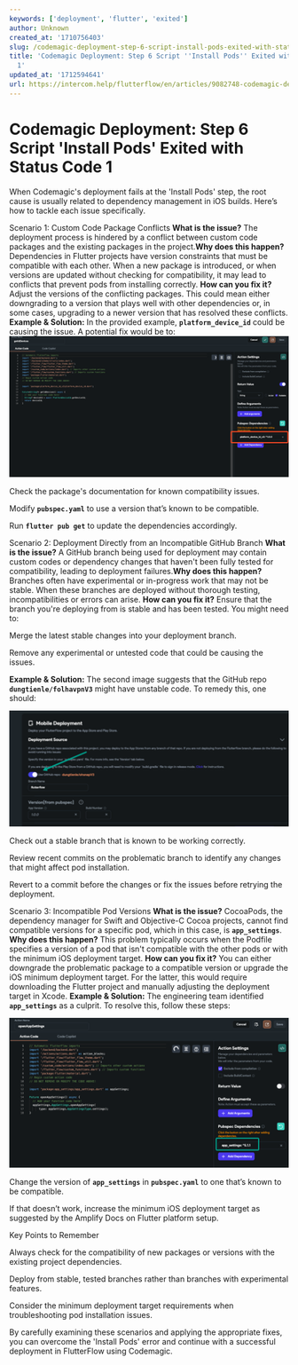 ```yaml
---
keywords: ['deployment', 'flutter', 'exited']
author: Unknown
created_at: '1710756403'
slug: /codemagic-deployment-step-6-script-install-pods-exited-with-status-code-1
title: 'Codemagic Deployment: Step 6 Script ''Install Pods'' Exited with Status Code
  1'
updated_at: '1712594641'
url: https://intercom.help/flutterflow/en/articles/9082748-codemagic-deployment-step-6-script-install-pods-exited-with-status-code-1
---
```

# Codemagic Deployment: Step 6 Script 'Install Pods' Exited with Status Code 1

When Codemagic's deployment fails at the 'Install Pods' step, the root cause is usually related to dependency management in iOS builds. Here’s how to tackle each issue specifically.​

Scenario 1: Custom Code Package Conflicts
**What is the issue?** The deployment process is hindered by a conflict between custom code packages and the existing packages in the project.​
**Why does this happen?** Dependencies in Flutter projects have version constraints that must be compatible with each other. When a new package is introduced, or when versions are updated without checking for compatibility, it may lead to conflicts that prevent pods from installing correctly.​
**How can you fix it?** Adjust the versions of the conflicting packages. This could mean either downgrading to a version that plays well with other dependencies or, in some cases, upgrading to a newer version that has resolved these conflicts.
​**Example &amp; Solution:** In the provided example, **`platform_device_id`** could be causing the issue. A potential fix would be to:​
![](../../assets/20250430121132533922.png)

Check the package's documentation for known compatibility issues.

Modify **`pubspec.yaml`** to use a version that’s known to be compatible.

Run **`flutter pub get`** to update the dependencies accordingly.

Scenario 2: Deployment Directly from an Incompatible GitHub Branch
**What is the issue?** A GitHub branch being used for deployment may contain custom codes or dependency changes that haven't been fully tested for compatibility, leading to deployment failures.
​**Why does this happen?** Branches often have experimental or in-progress work that may not be stable. When these branches are deployed without thorough testing, incompatibilities or errors can arise.
​**How can you fix it?** Ensure that the branch you're deploying from is stable and has been tested. You might need to:

Merge the latest stable changes into your deployment branch.

Remove any experimental or untested code that could be causing the issues.

**Example &amp; Solution:** The second image suggests that the GitHub repo **`dungtienle/folhavpnV3`** might have unstable code. To remedy this, one should:

![](../../assets/20250430121132883140.png)

Check out a stable branch that is known to be working correctly.

Review recent commits on the problematic branch to identify any changes that might affect pod installation.

Revert to a commit before the changes or fix the issues before retrying the deployment.

Scenario 3: Incompatible Pod Versions
**What is the issue?** CocoaPods, the dependency manager for Swift and Objective-C Cocoa projects, cannot find compatible versions for a specific pod, which in this case, is **`app_settings`**.
​**Why does this happen?** This problem typically occurs when the Podfile specifies a version of a pod that isn't compatible with the other pods or with the minimum iOS deployment target.
​**How can you fix it?** You can either downgrade the problematic package to a compatible version or upgrade the iOS minimum deployment target. For the latter, this would require downloading the Flutter project and manually adjusting the deployment target in Xcode.
​**Example &amp; Solution:** The engineering team identified **`app_settings`** as a culprit. To resolve this, follow these steps:

![](../../assets/20250430121133219967.png)

Change the version of **`app_settings`** in **`pubspec.yaml`** to one that’s known to be compatible.

If that doesn’t work, increase the minimum iOS deployment target as suggested by the Amplify Docs on Flutter platform setup.

Key Points to Remember

Always check for the compatibility of new packages or versions with the existing project dependencies.

Deploy from stable, tested branches rather than branches with experimental features.

Consider the minimum deployment target requirements when troubleshooting pod installation issues.

By carefully examining these scenarios and applying the appropriate fixes, you can overcome the 'Install Pods' error and continue with a successful deployment in FlutterFlow using Codemagic.